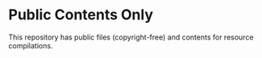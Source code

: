 # Public Contents Only

This repository has public files (copyright-free) and contents for resource compilations.